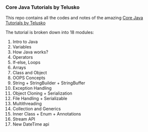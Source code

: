 ### Core Java Tutorials by Telusko

This repo contains all the codes and notes of the amazing [Core Java Tutorials by Telusko](https://www.youtube.com/watch?v=WOUpjal8ee4&list=PLsyeobzWxl7oZ-fxDYkOToURHhMuWD1BK)

The tutorial is broken down into 18 modules:
1) Intro to Java
2) Variables
3) How Java works?
4) Operators
5) If-else, Loops
6) Arrays
7) Class and Object
8) OOPS Concepts
9) String + StringBuilder + StringBuffer
10) Exception Handling
11) Object Cloning + Serialization
12) File Handling + Serializable
13) Multithreading
14) Collection and Generics
15) Inner Class + Enum + Annotations
16) Stream API
17) New DateTime api
